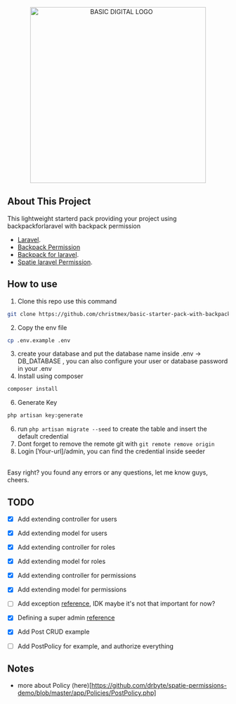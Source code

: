 <p align="center"><a href="#" target="_blank"><img src="https://github.com/christmex/basic-starter-pack-with-backpackforlaravel/assets/34405837/cf42a4fb-94d4-48cc-9e9a-f360c14738f0" width="400" alt="BASIC DIGITAL LOGO"></a></p>

## About This Project

This lightweight starterd pack providing your project using backpackforlaravel with backpack permission

- [Laravel](https://laravel.com/docs/).
- [Backpack Permission](https://github.com/Laravel-Backpack/PermissionManager)
- [Backpack for laravel](https://backpackforlaravel.com/docs/5.x/installation).
- [Spatie laravel Permission](https://spatie.be/docs/laravel-permission/v5/installation-laravel).

## How to use
1. Clone this repo use this command 
```bash
git clone https://github.com/christmex/basic-starter-pack-with-backpackforlaravel.git 
```
2. Copy the env file
```bash
cp .env.example .env
```
3. create your database and put the database name inside .env -> DB_DATABASE , you can also configure your user or database password in your .env
4. Install using composer
```bash
composer install
```
6. Generate Key
```bash
php artisan key:generate
```
6. run ``` php artisan migrate --seed ``` to create the table and insert the default credential
7. Dont forget to remove the remote git with ``` git remote remove origin ```
7. Login [Your-url]/admin, you can find the credential inside seeder

<br>
Easy right? you found any errors or any questions, let me know guys, cheers.



## TODO
- [x] Add extending controller for users
- [x] Add extending model for users
- [x] Add extending controller for roles
- [x] Add extending model for roles
- [x] Add extending controller for permissions
- [x] Add extending model for permissions
- [ ] Add exception [reference](https://spatie.be/docs/laravel-permission/v5/advanced-usage/exceptions), IDK maybe it's not that important for now?
- [x] Defining a super admin [reference](https://spatie.be/docs/laravel-permission/v5/basic-usage/super-admin)
- [x] Add Post CRUD example
- [ ] Add PostPolicy for example, and authorize everything


## Notes
- more about Policy (here)[https://github.com/drbyte/spatie-permissions-demo/blob/master/app/Policies/PostPolicy.php]